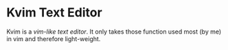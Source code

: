 # Kvim Text Editor

Kvim is a *vim-like text editor*. It only takes those function used most (by me) in vim and therefore light-weight.
